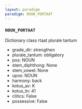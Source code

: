 ```yaml
---
layout: paradigm
paradigm: NOUN_PORTAAT
---
```

### ` NOUN_PORTAAT `

Dictionary class rtaat plurale tantum
* grade_dir: strengthen
* plurale_tantum: obligatory
* pos: NOUN
* stem_diphthong: None
* stem_vowel: None
* upos: NOUN
* harmony: back
* kotus_av: K
* kotus_tn: 41
* clitics: False
* possessive: False

